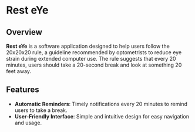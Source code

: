 # Rest eYe

## Overview

**Rest eYe** is a software application designed to help users follow the 20x20x20 rule, a guideline recommended by optometrists to reduce eye strain during extended computer use. The rule suggests that every 20 minutes, users should take a 20-second break and look at something 20 feet away.

## Features

- **Automatic Reminders**: Timely notifications every 20 minutes to remind users to take a break.
- **User-Friendly Interface**: Simple and intuitive design for easy navigation and usage.

